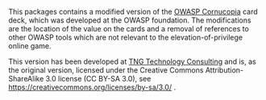 This packages contains a modified version of the [OWASP Cornucopia](https://owasp.org/www-project-cornucopia/) card deck, which was developed at the OWASP foundation.
The modifications are the location of the value on the cards and a removal of references to other OWASP tools which are not relevant to the elevation-of-privilege online game.

This version has been developed at [TNG Technology Consulting](https://www.tngtech.com/en/) and is, as the original version, licensed under the Creative Commons Attribution-ShareAlike 3.0 license (CC BY-SA 3.0), see https://creativecommons.org/licenses/by-sa/3.0/ .
